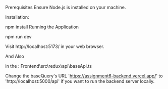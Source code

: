Prerequisites Ensure Node.js is installed on your machine.

Installation:

npm install
Running the Application

npm run dev

Visit http://localhost:5173/ in your web browser.

And Also

in the : Frontend\src\redux\api\baseApi.ts

Change the baseQuery's URL 'https://assignment6-backend.vercel.app/' to 'http://localhost:5000/api' if you want to run the backend server locally.